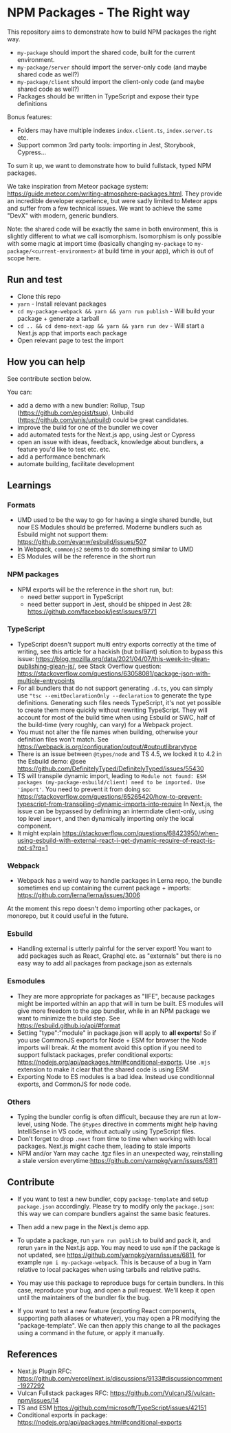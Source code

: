 # NPM Packages - The Right way

This repository aims to demonstrate how to build NPM packages the right way.

- `my-package` should import the shared code, built for the current environment.
- `my-package/server` should import the server-only code (and maybe shared code as well?)
- `my-package/client` should import the client-only code (and maybe shared code as well?)
- Packages should be written in TypeScript and expose their type definitions

Bonus features:

- Folders may have multiple indexes `index.client.ts`, `index.server.ts` etc.
- Support common 3rd party tools: importing in Jest, Storybook, Cypress...

To sum it up, we want to demonstrate how to build fullstack, typed NPM packages.

We take inspiration from Meteor package system: https://guide.meteor.com/writing-atmosphere-packages.html.
They provide an incredible developer experience, but were sadly limited to Meteor apps and suffer from a few technical issues.
We want to achieve the same "DevX" with modern, generic bundlers.


Note: the shared code will be exactly the same in both environment, this is slightly different to what we call isomorphism.
Isomorphism is only possible with some magic at import time (basically changing `my-package` to `my-package/<current-environment>` at build time in your app), which is out of scope here.

## Run and test

- Clone this repo
- `yarn` - Install relevant packages
- `cd my-package-webpack && yarn && yarn run publish` - Will build your package + generate a tarball
- `cd .. && cd demo-next-app && yarn && yarn run dev` - Will start a Next.js app that imports each package
- Open relevant page to test the import

## How you can help

See contribute section below.

You can:

- add a demo with a new bundler: Rollup, Tsup (https://github.com/egoist/tsup), Unbuild (https://github.com/unjs/unbuild) could be great candidates.
- improve the build for one of the bundler we cover
- add automated tests for the Next.js app, using Jest or Cypress
- open an issue with ideas, feedback, knowledge about bundlers, a feature you'd like to test etc. etc.
- add a performance benchmark
- automate building, facilitate development

## Learnings

### Formats

- UMD used to be the way to go for having a single shared bundle, but now ES Modules should be preferred.
Moderne bundlers such as Esbuild might not support them: https://github.com/evanw/esbuild/issues/507
- In Webpack, `commonjs2` seems to do something similar to UMD
- ES Modules will be the reference in the short run

### NPM packages

- NPM exports will be the reference in the short run, but:
  - need better support in TypeScript
  - need better support in Jest, should be shipped in Jest 28: https://github.com/facebook/jest/issues/9771

### TypeScript

- TypeScript doesn't support multi entry exports correctly at the time of writing, see this article for a hackish (but brilliant) solution to bypass this issue: https://blog.mozilla.org/data/2021/04/07/this-week-in-glean-publishing-glean-js/, see Stack Overflow question: https://stackoverflow.com/questions/63058081/package-json-with-multiple-entrypoints
- For all bundlers that do not support generating `.d.ts`, you can simply use `"tsc --emitDeclarationOnly --declaration` to generate the type definitions. Generating such files needs TypeScript, it's not yet possible to create them more quickly without rewriting TypeScript. They will account for most of the build time when using Esbuild or SWC, half of the build-time (very roughly, can vary) for a Webpack project.
- You must not alter the file names when building, otherwise your definition files won't match. See https://webpack.js.org/configuration/output/#outputlibrarytype
- There is an issue between `@types/node` and TS 4.5, we locked it to 4.2 in the Esbuild demo: @see https://github.com/DefinitelyTyped/DefinitelyTyped/issues/55430
- TS will transpile dynamic import, leading to `Module not found: ESM packages (my-package-esbuild/client) need to be imported. Use 'import'`. You need to prevent it from doing so: https://stackoverflow.com/questions/65265420/how-to-prevent-typescript-from-transpiling-dynamic-imports-into-require
In Next.js, the issue can be bypassed by definining an intermdiate client-only, using top level `import`, and then dynamically importing only the local component.
- It might explain https://stackoverflow.com/questions/68423950/when-using-esbuild-with-external-react-i-get-dynamic-require-of-react-is-not-s?rq=1

### Webpack

- Webpack has a weird way to handle packages in Lerna repo, the bundle sometimes end up containing the current package + imports: https://github.com/lerna/lerna/issues/3006

At the moment this repo doesn't demo importing other packages, or monorepo, but it could useful in the future.

### Esbuild

- Handling external is utterly painful for the server export! You want to add packages such as React, Graphql etc. as "externals" but there
  is no easy way to add all packages from package.json as externals

### Esmodules

- They are more appropriate for packages as "IIFE", because packages might be imported within an app that will in turn be built. ES modules will give more freedom to the app bundler, while in an NPM package we want to minimize the build step. See https://esbuild.github.io/api/#format
- Setting "type":"module" in package.json will apply to **all exports**! So if you use CommonJS exports for Node + ESM for browser the Node imports will break. At the moment avoid this option if you need to support fullstack packages, prefer conditional exports: https://nodejs.org/api/packages.html#conditional-exports. Use `.mjs` extension to make it clear that the shared code is using ESM
- Exporting Node to ES modules is a bad idea. Instead use conditionnal exports, and CommonJS for node code.
  
### Others

- Typing the bundler config is often difficult, because they are run at low-level, using Node.
The `@types` directive in comments might help having IntelliSense in VS code, without actually using TypeScript files.
- Don't forget to drop `.next` from time to time when working with local packages. Next.js might cache them,
leading to stale imports
- NPM and/or Yarn may cache .tgz files in an unexpected way, reinstalling a stale version everytime:https://github.com/yarnpkg/yarn/issues/6811


## Contribute

- If you want to test a new bundler, copy `package-template` and setup `package.json` accordingly.
Please try to modify only the `package.json`: this way we can compare bundlers against the same basic features.

- Then add a new page in the Next.js demo app.

- To update a package, run `yarn run publish` to build and pack it, and rerun `yarn` in the Next.js app. 
You may need to use `npm` if the package is not updated, see https://github.com/yarnpkg/yarn/issues/6811, for example `npm i my-package-webpack`.
This is because of a bug in Yarn relative to local packages when using tarballs and relative paths.

- You may use this package to reproduce bugs for certain bundlers. 
In this case, reproduce your bug, and open a pull request. We'll keep it open until the maintainers of the bundler fix the bug.

- If you want to test a new feature (exporting React components, supporting path aliases or whatever),
you may open a PR modifying the "package-template". We can then apply this change to all the packages using a command in the future, or apply it manually.


## References

- Next.js Plugin RFC: https://github.com/vercel/next.js/discussions/9133#discussioncomment-1927292
- Vulcan Fullstack packages RFC: https://github.com/VulcanJS/vulcan-npm/issues/14
- TS and ESM https://github.com/microsoft/TypeScript/issues/42151
- Conditional exports in package: https://nodejs.org/api/packages.html#conditional-exports

